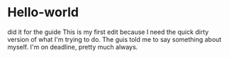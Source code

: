 # Hello-world
did it for the guide
This is my first edit because I need the quick dirty version of what I'm trying to do. The guis told me to say something about myself. I'm on deadline, pretty much always. 
